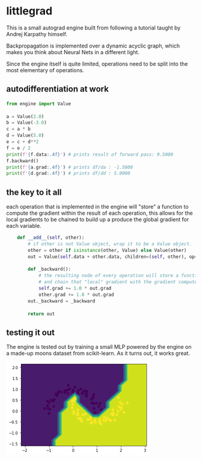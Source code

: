 # littlegrad

This is a small autograd engine built from following a tutorial taught by Andrej Karpathy himself. 

Backpropagation is implemented over a dynamic acyclic graph, which makes you think about Neural Nets in a different light.

Since the engine itself is quite limited, operations need to be split into the most elementary of operations.

## autodifferentiation at work

```python
from engine import Value

a = Value(2.0)
b = Value(-3.0)
c = a * b
d = Value(5.0)
e = c + d**2
f = e / 2
print(f'{f.data:.4f}') # prints result of forward pass: 9.5000
f.backward()
print(f'{a.grad:.4f}') # prints df/da : -1.5000
print(f'{d.grad:.4f}') # prints df/dd : 5.0000
```

## the key to it all

each operation that is implemented in the engine will "store"
a function to compute the gradient within the result of each operation, this allows for the local gradients to be chained
to build up a produce the global gradient for each variable.

```python
    def __add__(self, other):
        # if other is not Value object, wrap it to be a Value object.
        other = other if isinstance(other, Value) else Value(other)
        out = Value(self.data + other.data, children=(self, other), op='+')

        def _backward():
            # the resulting node of every operation will store a function to compute the gradient with respect to that operation
            # and chain that "local" gradient with the gradient computed from operations after it.
            self.grad += 1.0 * out.grad
            other.grad += 1.0 * out.grad
        out._backward = _backward       

        return out
```

## testing it out

The engine is tested out by training a small MLP powered by the engine on a made-up moons dataset from scikit-learn. As it turns out, it works great.

![binary classification](output.png)
